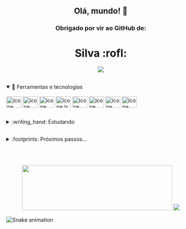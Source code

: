 <h2 align="center"> Olá, mundo! 👋 </h2>
<h3 align="center">  Obrigado por vir ao GitHub de:  </h3>
<h1 align="center"> Silva :rofl: </h1>

<p align="center">
  <img src="https://readme-typing-svg.herokuapp.com?font=Norican&size=32&color=015864&center=true&vCenter=true&width=500&lines=Por+vezes+aprendendo+algo+novo.;Outras+vezes+rememorando+o+aprendido.;Sempre+aprimorando." />
</p>

  ##

<details open>
  <summary> 💼 Ferramentas e tecnologias </summary> 
  &nbsp;
  <div style="display: inline_block">
    <img align="center" alt="ícone css3" height="30" width="40" src="https://cdn.jsdelivr.net/gh/devicons/devicon/icons/css3/css3-original.svg" />
    <img align="center" alt="ícone htm5" height="30" width="40" src="https://cdn.jsdelivr.net/gh/devicons/devicon/icons/html5/html5-original.svg" />
    <img align="center" alt="ícone git" height="30" width="40" src="https://cdn.jsdelivr.net/gh/devicons/devicon/icons/git/git-original.svg" />
    <img align="center" alt="ícone js" height="30" width="40" src="https://cdn.jsdelivr.net/gh/devicons/devicon/icons/javascript/javascript-original.svg" />
    <img align="center" alt="ícone node" height="30" width="40" src="https://cdn.jsdelivr.net/gh/devicons/devicon/icons/nodejs/nodejs-original.svg" />
    <img align="center" alt="ícone react" height="30" width="40" src="https://cdn.jsdelivr.net/gh/devicons/devicon/icons/react/react-original.svg" />
    <img align="center" alt="ícone github" height="30" width="40" src="https://cdn.jsdelivr.net/gh/devicons/devicon/icons/github/github-original.svg" />
    <img align="center" alt="ícone postgresql" height="30" width="40" src="https://cdn.jsdelivr.net/gh/devicons/devicon/icons/postgresql/postgresql-original.svg" />
  </div>
</details>

  ##

<details>
  <summary> :writing_hand: Estudando</summary> 
  &nbsp;
  <div style="display: inline_block">
    <img align="center" alt="ícone angularjs" height="30" width="40" src="https://cdn.jsdelivr.net/gh/devicons/devicon/icons/angularjs/angularjs-original.svg" />
    <img align="center" alt="ícone sass" height="30" width="40" src="https://cdn.jsdelivr.net/gh/devicons/devicon/icons/sass/sass-original.svg" />
    <img align="center" alt="ícone typescript" height="30" width="40" src="https://cdn.jsdelivr.net/gh/devicons/devicon/icons/typescript/typescript-original.svg" />
  </div>
</details>

  ##

<details>
  <summary> :footprints: Próximos passos...</summary> 
  &nbsp;
  <div style="display: inline_block">
    <img align="center" alt="ícone mongodb" height="30" width="40" src="https://cdn.jsdelivr.net/gh/devicons/devicon/icons/mongodb/mongodb-original.svg" />
    <img align="center" alt="ícone tailwindcss" height="30" width="40" src="https://cdn.jsdelivr.net/gh/devicons/devicon/icons/tailwindcss/tailwindcss-plain.svg" />
  </div>
</details>

  ##
&nbsp;

<div align="center">
  <img width="400em" height="120em" src="https://github-readme-stats.vercel.app/api?username=silva-filho&layout=compact&show_icons=true&theme=dracula&include_all_commits=true&count_private=true&hide_title=true"/>
  <img  src="https://github-readme-stats.vercel.app/api/top-langs/?username=silva-filho&layout=compact&langs_count=7&theme=dracula&hide_title=true"/>
</div>

![Snake animation](https://github.com/Silva-Filho/Silva-Filho/blob/output/github-contribution-grid-snake.svg)

<!-- width="300em" height="120em" -->
<!--
**Silva-Filho/Silva-Filho** is a ✨ _special_ ✨ repository because its `README.md` (this file) appears on your GitHub profile.

Here are some ideas to get you started:

- 🔭 I’m currently working on ...
- 🌱 I’m currently learning ...
- 👯 I’m looking to collaborate on ...
- 🤔 I’m looking for help with ...
- 💬 Ask me about ...
- 📫 How to reach me: ...
- 😄 Pronouns: ...
- ⚡ Fun fact: ...
-->
